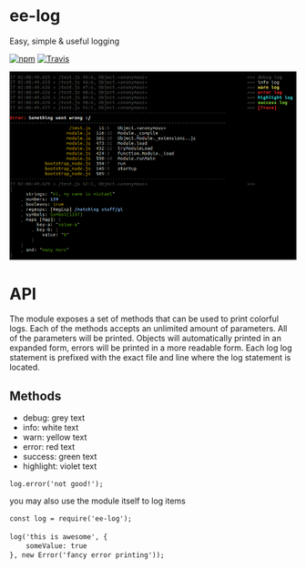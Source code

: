 # ee-log

Easy, simple & useful logging


[![npm](https://img.shields.io/npm/dm/ee-log.svg?style=flat-square)](https://www.npmjs.com/package/ee-log)
[![Travis](https://img.shields.io/travis/eventEmitter/ee-log.svg?style=flat-square)](https://travis-ci.org/eventEmitter/ee-log)


![printscreen](docs/demo.png)


# API

The module exposes a set of methods that can be used to print colorful logs. Each of the methods accepts an unlimited amount of parameters. All of the parameters will be printed. Objects will automatically printed in an expanded form, errors will be printed in a more readable form. Each log log statement is prefixed with the exact file and line where the log statement is located.

## Methods

- debug: grey text
- info: white text
- warn: yellow text
- error: red text
- success: green text
- highlight: violet text

	

```
log.error('not good!');
```

you may also use the module itself to log items

```
const log = require('ee-log');

log('this is awesome', {
	someValue: true
}, new Error('fancy error printing'));
```
